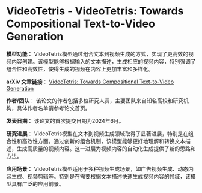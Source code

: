 # VideoTetris - VideoTetris: Towards Compositional Text-to-Video Generation

**模型功能**：
VideoTetris模型通过组合文本到视频生成的方式，实现了更高效的视频内容创建。该模型能够根据输入的文本描述，生成相应的视频内容，特别强调了组合性和高效性，使得生成的视频在内容上更加丰富和多样化。

**arXiv 文章链接**：
[VideoTetris: Towards Compositional Text-to-Video Generation](https://arxiv.org/abs/2406.04277)

**作者/团队**：
该论文的作者包括多位研究人员，主要团队来自知名高校和研究机构，具体作者名单请参考论文首页。

**发表日期**：
该论文的首次提交日期为2024年6月。

**研究进展**：
VideoTetris模型在文本到视频生成领域取得了显著进展，特别是在组合性和高效性方面。通过创新的组合机制，该模型能够更好地理解和转换文本描述，生成高质量的视频内容。这一进展为视频内容的自动化生成提供了新的思路和方法。

**应用场景**：
VideoTetris模型适用于多种视频生成场景，如广告视频生成、动态内容生成、视频剪辑等。特别是在需要根据文本描述快速生成视频内容的领域，该模型具有广泛的应用前景。